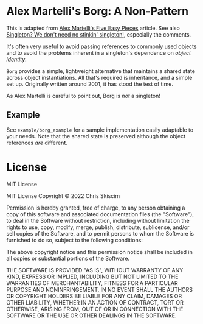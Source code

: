 # Alex Martelli's Borg: A Non-Pattern

This is adapted from [Alex Martelli's Five Easy Pieces](http://www.aleax.it/5ep.html) 
article. See also [Singleton? We don't need no stinkin' singleton!](https://code.activestate.com/recipes/66531/),
especially the comments.  

It's often very useful to avoid passing references to commonly used objects and
to avoid the problems inherent in a singleton's dependence on *object identity*.

`Borg` provides a simple, lightweight
alternative that maintains a shared state across object instantiations. All that's
required is inheritance, and a simple set up. Originally written around 2001, it
has stood the test of time.

As Alex Martelli is careful to point out, Borg is *not* a singleton!

## Example
See `example/borg_example` for a sample implementation easily adaptable to your needs. 
Note that the shared state is preserved although the object references *are* different.

# License
MIT License

MIT License Copyright &copy; 2022 Chris Skiscim

Permission is hereby granted, free of charge, to any person obtaining
a copy of this software and associated documentation files (the
"Software"), to deal in the Software without restriction, including
without limitation the rights to use, copy, modify, merge, publish,
distribute, sublicense, and/or sell copies of the Software, and to
permit persons to whom the Software is furnished to do so, subject to
the following conditions:

The above copyright notice and this permission notice shall be
included in all copies or substantial portions of the Software.

THE SOFTWARE IS PROVIDED "AS IS", WITHOUT WARRANTY OF ANY KIND,
EXPRESS OR IMPLIED, INCLUDING BUT NOT LIMITED TO THE WARRANTIES OF
MERCHANTABILITY, FITNESS FOR A PARTICULAR PURPOSE AND
NONINFRINGEMENT. IN NO EVENT SHALL THE AUTHORS OR COPYRIGHT HOLDERS BE
LIABLE FOR ANY CLAIM, DAMAGES OR OTHER LIABILITY, WHETHER IN AN ACTION
OF CONTRACT, TORT OR OTHERWISE, ARISING FROM, OUT OF OR IN CONNECTION
WITH THE SOFTWARE OR THE USE OR OTHER DEALINGS IN THE SOFTWARE.